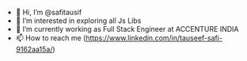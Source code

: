 - 👋 Hi, I’m @safitausif
- 👀 I’m interested in exploring all Js Libs
- 🌱 I’m currently working as Full Stack Engineer at ACCENTURE INDIA
- 📫 How to reach me (https://www.linkedin.com/in/tauseef-safi-9162aa15a/)

<!---
safitausif/safitausif is a ✨ special ✨ repository because its `README.md` (this file) appears on your GitHub profile.
You can click the Preview link to take a look at your changes.
--->
